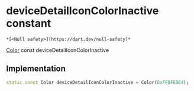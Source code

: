 


# deviceDetailIconColorInactive constant




    *[<Null safety>](https://dart.dev/null-safety)*


[Color](https://api.flutter.dev/flutter/dart-ui/Color-class.html) const deviceDetailIconColorInactive
  







## Implementation

```dart
static const Color deviceDetailIconColorInactive = Color(0xFFDFE0E4);


```







